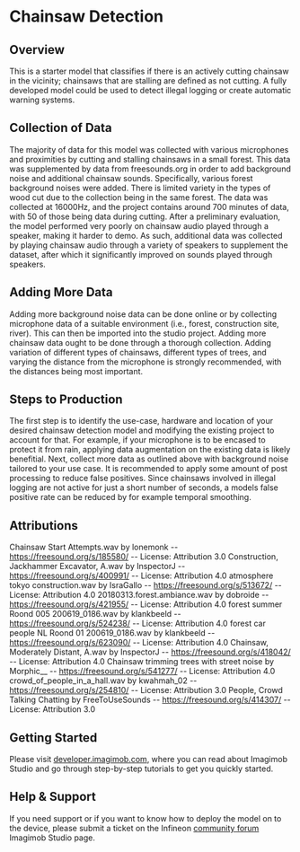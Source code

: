 ﻿# Chainsaw Detection

## Overview
This is a starter model that classifies if there is an actively cutting chainsaw in the vicinity; chainsaws that are stalling are defined as not cutting. 
A fully developed model could be used to detect illegal logging or create automatic warning systems. 

## Collection of Data
The majority of data for this model was collected with various microphones and proximities by cutting and stalling chainsaws in a small forest. This data was supplemented by data from freesounds.org in order to add background noise and additional chainsaw sounds.
Specifically, various forest background noises were added.
There is limited variety in the types of wood cut due to the collection being in the same forest.
The data was collected at 16000Hz, and the project contains around 700 minutes of data, with 50 of those being data during cutting. 
After a preliminary evaluation, the model performed very poorly on chainsaw audio played through a speaker, making it harder to demo. As such, additional data was collected by playing chainsaw audio through a variety of speakers to supplement the dataset, after which it significantly improved on sounds played through speakers.

## Adding More Data
Adding more background noise data can be done online or by collecting microphone data of a suitable environment (i.e., forest, construction site, river). This can then be imported into the studio project.
Adding more chainsaw data ought to be done through a thorough collection. Adding variation of different types of chainsaws, different types of trees, and varying the distance from the microphone is strongly recommended, with the distances being most important. 

## Steps to Production
The first step is to identify the use-case, hardware and location of your desired chainsaw detection model and modifying the existing project to account for that. For example, if your microphone is to be encased to protect it from rain, applying data augmentation on the existing data is likely benefitial.
Next, collect more data as outlined above with background noise tailored to your use case.
It is recommended to apply some amount of post processing to reduce false positives. Since chainsaws involved in illegal logging are not active for just a short number of seconds, a models false positive rate can be reduced by for example temporal smoothing.

## Attributions
Chainsaw Start Attempts.wav by lonemonk -- https://freesound.org/s/185580/ -- License: Attribution 3.0
Construction, Jackhammer Excavator, A.wav by InspectorJ -- https://freesound.org/s/400991/ -- License: Attribution 4.0
atmosphere tokyo construction.wav by IsraGallo -- https://freesound.org/s/513672/ -- License: Attribution 4.0
20180313.forest.ambiance.wav by dobroide -- https://freesound.org/s/421955/ -- License: Attribution 4.0
forest summer Roond 005 200619_0186.wav by klankbeeld -- https://freesound.org/s/524238/ -- License: Attribution 4.0
forest car people NL Roond 01 200619_0186.wav by klankbeeld -- https://freesound.org/s/623090/ -- License: Attribution 4.0
Chainsaw, Moderately Distant, A.wav by InspectorJ -- https://freesound.org/s/418042/ -- License: Attribution 4.0
Chainsaw trimming trees with street noise by Morphic__ -- https://freesound.org/s/541277/ -- License: Attribution 4.0
crowd_of_people_in_a_hall.wav by kwahmah_02 -- https://freesound.org/s/254810/ -- License: Attribution 3.0
People, Crowd Talking Chatting by FreeToUseSounds -- https://freesound.org/s/414307/ -- License: Attribution 3.0
## Getting Started

Please visit [developer.imagimob.com](https://developer.imagimob.com), where you can read about Imagimob Studio and go through step-by-step tutorials to get you quickly started.

## Help & Support

If you need support or if you want to know how to deploy the model on to the device, please submit a ticket on the Infineon [community forum ](https://community.infineon.com/t5/Imagimob/bd-p/Imagimob/page/1) Imagimob Studio page.